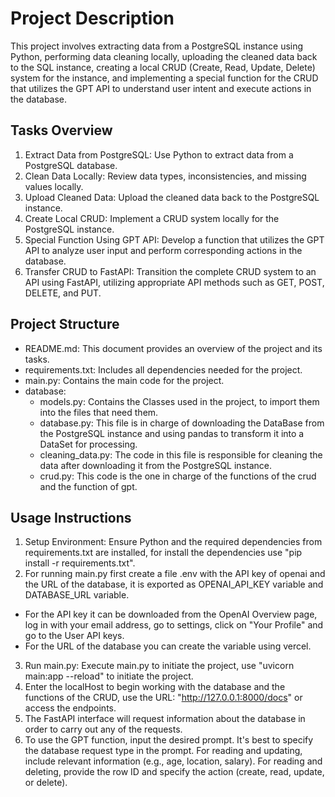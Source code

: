 # Project Description

This project involves extracting data from a PostgreSQL instance using Python, performing data cleaning locally, uploading the cleaned data back to the SQL instance, creating a local CRUD (Create, Read, Update, Delete) system for the instance, and implementing a special function for the CRUD that utilizes the GPT API to understand user intent and execute actions in the database.

## Tasks Overview

1. Extract Data from PostgreSQL: Use Python to extract data from a PostgreSQL database.
2. Clean Data Locally: Review data types, inconsistencies, and missing values locally.
3. Upload Cleaned Data: Upload the cleaned data back to the PostgreSQL instance.
4. Create Local CRUD: Implement a CRUD system locally for the PostgreSQL instance.
5. Special Function Using GPT API: Develop a function that utilizes the GPT API to analyze user input and perform corresponding actions in the database.
6. Transfer CRUD to FastAPI: Transition the complete CRUD system to an API using FastAPI, utilizing appropriate API methods such as GET, POST, DELETE, and PUT.

## Project Structure

- README.md: This document provides an overview of the project and its tasks.
- requirements.txt: Includes all dependencies needed for the project.
- main.py: Contains the main code for the project.
- database: 
    - models.py: Contains the Classes used in the project, to import them into the files that need them.
    - database.py: This file is in charge of downloading the DataBase from the PostgreSQL instance and using pandas to transform it into a DataSet for processing.
    - cleaning_data.py: The code in this file is responsible for cleaning the data after downloading it from the PostgreSQL instance.
    - crud.py: This code is the one in charge of the functions of the crud and the function of gpt.

## Usage Instructions

1. Setup Environment: Ensure Python and the required dependencies from requirements.txt are installed, for install the dependencies use "pip install -r requirements.txt".
2. For running main.py first create a file .env with the API key of openai and the URL of the database, it is exported as OPENAI_API_KEY variable and DATABASE_URL variable.
  - For the API key it can be downloaded from the OpenAI Overview page, log in with your email address, go to settings, click on "Your Profile" and go to the User API keys.
  - For the URL of the database you can create the variable using vercel.
3. Run main.py: Execute main.py to initiate the project, use "uvicorn main:app --reload" to initiate the project.
4. Enter the localHost to begin working with the database and the functions of the CRUD, use the URL: "http://127.0.0.1:8000/docs" or access the endpoints.
5. The FastAPI interface will request information about the database in order to carry out any of the requests.
6. To use the GPT function, input the desired prompt. It's best to specify the database request type in the prompt. For reading and updating, include relevant information (e.g., age, location, salary). For reading and deleting, provide the row ID and specify the action (create, read, update, or delete).